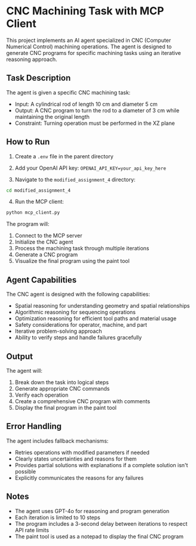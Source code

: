 # CNC Machining Task with MCP Client

This project implements an AI agent specialized in CNC (Computer Numerical Control) machining operations. The agent is designed to generate CNC programs for specific machining tasks using an iterative reasoning approach.

## Task Description

The agent is given a specific CNC machining task:
- Input: A cylindrical rod of length 10 cm and diameter 5 cm
- Output: A CNC program to turn the rod to a diameter of 3 cm while maintaining the original length
- Constraint: Turning operation must be performed in the XZ plane

## How to Run
1. Create a `.env` file in the parent directory

2. Add your OpenAI API key: `OPENAI_API_KEY=your_api_key_here`

3. Navigate to the `modified_assignment_4` directory:
```bash
cd modified_assignment_4
```

4. Run the MCP client:
```bash
python mcp_client.py
```

The program will:
1. Connect to the MCP server
2. Initialize the CNC agent
3. Process the machining task through multiple iterations
4. Generate a CNC program
5. Visualize the final program using the paint tool

## Agent Capabilities

The CNC agent is designed with the following capabilities:
- Spatial reasoning for understanding geometry and spatial relationships
- Algorithmic reasoning for sequencing operations
- Optimization reasoning for efficient tool paths and material usage
- Safety considerations for operator, machine, and part
- Iterative problem-solving approach
- Ability to verify steps and handle failures gracefully

## Output

The agent will:
1. Break down the task into logical steps
2. Generate appropriate CNC commands
3. Verify each operation
4. Create a comprehensive CNC program with comments
5. Display the final program in the paint tool

## Error Handling

The agent includes fallback mechanisms:
- Retries operations with modified parameters if needed
- Clearly states uncertainties and reasons for them
- Provides partial solutions with explanations if a complete solution isn't possible
- Explicitly communicates the reasons for any failures

## Notes

- The agent uses GPT-4o for reasoning and program generation
- Each iteration is limited to 10 steps
- The program includes a 3-second delay between iterations to respect API rate limits
- The paint tool is used as a notepad to display the final CNC program